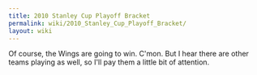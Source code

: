 ```yaml
---
title: 2010 Stanley Cup Playoff Bracket
permalink: wiki/2010_Stanley_Cup_Playoff_Bracket/
layout: wiki
---
```


Of course, the Wings are going to win. C'mon. But I hear there are other
teams playing as well, so I'll pay them a little bit of attention.
